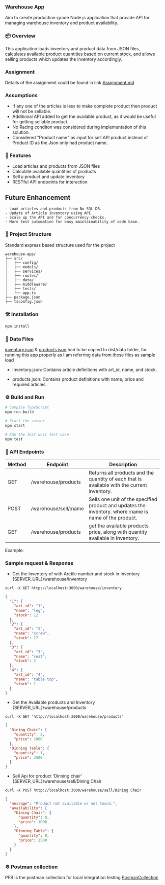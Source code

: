 ### Warehouse App

Aim to create production-grade Node.js application that provide API for managing warehouse inventory and product availability.

### 📦 Overview

This application loads inventory and product data from JSON files, calculates available product quantities based on current stock, and allows selling products which updates the inventory accordingly.

### Assignment

Details of the assignment could be found in link
[Assignment.md](Assignment.md)

### Assumptions

- If any one of the articles is less to make complete product then product will not be sellable.
- Additional API added to get the available product, as it would be useful for getting sellable product.
- No Racing conditon was considered during implementation of this solution.
- Considered "Product name" as input for sell API product instead of Product ID as the Json only had product name.

### 🚀 Features

- Load articles and products from JSON files
- Calculate available quantities of products
- Sell a product and update inventory
- RESTful API endpoints for interaction

## Future Enhancement

    - Load articles and products from No SQL DB.
    - Update of Article inventory using API.
    - Scale up the API and for concurrency checks.
    - More test automation for easy maintainability of code base.

### 📁 Project Structure

Standard express based structure used for the project

```
warehouse-app/
├── src/
│   ├── config/
│   ├── models/
│   ├── services/
│   ├── routes/
│   ├── data/
│   ├── middleware/
│   ├── tests/
│   └── app.ts
├── package.json
├── tsconfig.json
```

### 🛠 Installation

```bash
npm install

```

### 📂 Data Files

[inventory.json](/src/data/inventory.json) & [products.json](/src/data/products.json) had to be copied to dist/data folder, for running this app properly as I am referring data from these files as sample load

- inventory.json: Contains article definitions with art_id, name, and stock.

- products.json: Contains product definitions with name, price and required articles.

### ⚙️ Build and Run

```bash
# Compile TypeScript
npm run build

# Start the server
npm start

# Run the Jest unit test case
npm test
```

### 🔌 API Endpoints

| Method | Endpoint              | Description                                                                                          |
| ------ | --------------------- | ---------------------------------------------------------------------------------------------------- |
| GET    | /warehouse/products   | Returns all products and the quantity of each that is available with the current inventory.          |
| POST   | /warehouse/sell/:name | Sells one unit of the specified product and updates the inventory. where :name is name of the product. |
| GET    | /warehouse/products   | get the available products price, along with quantity available in Inventory.                         |

Example:

### Sample request & Response

- Get the Inventory of with Arctile number and stock in Inventory {SERVER_URL}/warehouse/inventory

```
curl -X GET http://localhost:3000/warehouse/inventory
```

```json
{
  "1": {
    "art_id": "1",
    "name": "leg",
    "stock": 12
  },
  "2": {
    "art_id": "2",
    "name": "screw",
    "stock": 17
  },
  "3": {
    "art_id": "3",
    "name": "seat",
    "stock": 2
  },
  "4": {
    "art_id": "4",
    "name": "table top",
    "stock": 1
  }
}
```

- Get the Available products and Inventory {SERVER_URL}/warehouse/products

```
curl -X GET 'http://localhost:3000/warehouse/products'
```

```json
{
  "Dining Chair": {
    "quantity": 2,
    "price": 1000
  },
  "Dinning Table": {
    "quantity": 1,
    "price": 2500
  }
}
```

- Sell Api for product 'Dinning chair' {SERVER_URL}/warehouse/sell/Dining Chair

```
curl -X POST http://localhost:3000/warehouse/sell/Dining Chair
```

```json
{
  "message": "Product not available or not found.",
  "availability": {
    "Dining Chair": {
      "quantity": 0,
      "price": 1000
    },
    "Dinning Table": {
      "quantity": 0,
      "price": 2500
    }
  }
}
```

### ⚙️ Postman collection

PFB is the postman collection for local integration testing
[PosmanCollection](Ware_House_postman_collection.json)

